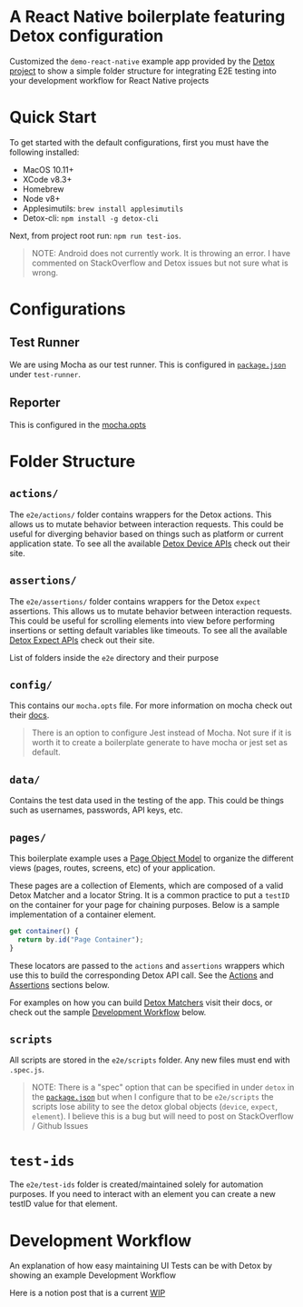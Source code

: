 # A React Native boilerplate featuring Detox configuration

Customized the `demo-react-native` example app provided by the [Detox project](https://github.com/wix/Detox/tree/master/examples/demo-react-native) to show a simple folder structure for integrating E2E testing into your development workflow for React Native projects

# Quick Start

To get started with the default configurations, first you must have the following installed:

- MacOS 10.11+
- XCode v8.3+
- Homebrew
- Node v8+
- Applesimutils: `brew install applesimutils`
- Detox-cli: `npm install -g detox-cli`

Next, from project root run: `npm run test-ios`.

> NOTE: Android does not currently work. It is throwing an error. I have commented on StackOverflow and Detox issues but not sure what is wrong.

# Configurations

## Test Runner

We are using Mocha as our test runner. This is configured in [`package.json`](../package.json) under
`test-runner`.

## Reporter

This is configured in the [mocha.opts](./e2e/config/mocha.opts)

# Folder Structure

## `actions/`

The `e2e/actions/` folder contains wrappers for the Detox actions. This allows us to mutate behavior between interaction requests. This could be useful for diverging behavior based on things such as platform or current application state. To see all the available [Detox Device APIs](https://github.com/wix/Detox/blob/master/docs/APIRef.DeviceObjectAPI.md) check out their site.

## `assertions/`

The `e2e/assertions/` folder contains wrappers for the Detox `expect`
assertions. This allows us to mutate behavior between interaction requests. This could be useful for scrolling elements into view before performing insertions or setting default variables like timeouts. To see all the available [Detox Expect APIs](https://github.com/wix/Detox/blob/master/docs/APIRef.Expect.md) check out their site.

List of folders inside the `e2e` directory and their purpose

## `config/`

This contains our `mocha.opts` file. For more information on mocha check out their [docs](https://mochajs.org/#mochaopts).

> There is an option to configure Jest instead of Mocha. Not sure if it is worth it to create a boilerplate generate to have mocha or jest set as default.

## `data/`

Contains the test data used in the testing of the app. This could be things such as usernames, passwords, API keys, etc.

## `pages/`

This boilerplate example uses a [Page Object Model](https://medium.com/tech-tajawal/page-object-model-pom-design-pattern-f9588630800b) to organize the different views (pages, routes, screens, etc) of your application.

These pages are a collection of Elements, which are composed of a valid Detox Matcher and a locator String. It is a common practice to put a `testID` on the container for your page for chaining purposes. Below is a sample implementation of a container element.

```js
get container() {
  return by.id("Page Container");
}
```

These locators are passed to the `actions` and `assertions` wrappers which use this to build the corresponding Detox API call. See the [Actions](#Actions) and [Assertions](#Assertions) sections below.

For examples on how you can build [Detox Matchers](https://github.com/wix/Detox/blob/master/docs/APIRef.Matchers.md) visit their docs, or check out the sample [Development Workflow](#Development-Workflow) below.

## `scripts`

All scripts are stored in the `e2e/scripts` folder. Any new files
must end with `.spec.js`.

> NOTE: There is a "spec" option that can be specified in under `detox` in the [`package.json`](./package.json#detox) but when I configure that to be `e2e/scripts` the scripts lose ability to see the detox global objects (`device`, `expect`, `element`). I believe this is a bug but will need to post on StackOverflow / Github Issues

# `test-ids`

The `e2e/test-ids` folder is created/maintained solely for automation purposes.
If you need to interact with an element you can create a new testID value for that
element.

# Development Workflow

An explanation of how easy maintaining UI Tests can be with Detox by showing an example Development Workflow

Here is a notion post that is a current [WIP](https://www.notion.so/Using-Chaining-to-Make-Detox-Selectors-More-Precise-32c4a60c008441638f1e8e1bc6138246)
